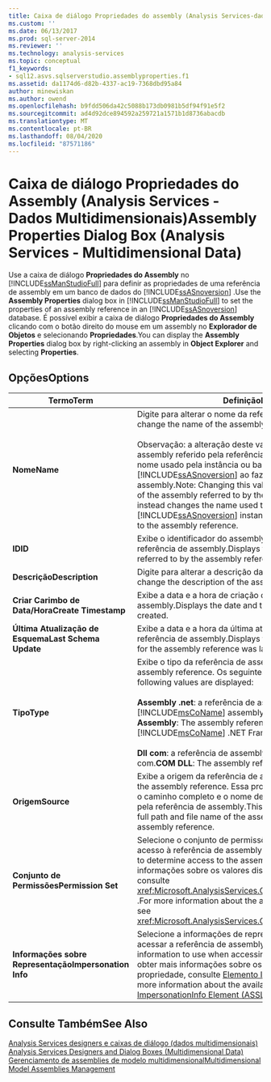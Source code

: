 ```yaml
---
title: Caixa de diálogo Propriedades do assembly (Analysis Services-dados multidimensionais) | Microsoft Docs
ms.custom: ''
ms.date: 06/13/2017
ms.prod: sql-server-2014
ms.reviewer: ''
ms.technology: analysis-services
ms.topic: conceptual
f1_keywords:
- sql12.asvs.sqlserverstudio.assemblyproperties.f1
ms.assetid: da1174d6-d82b-4337-ac19-7368dbd95a84
author: minewiskan
ms.author: owend
ms.openlocfilehash: b9fdd506da42c5088b173db0981b5df94f91e5f2
ms.sourcegitcommit: ad4d92dce894592a259721a1571b1d8736abacdb
ms.translationtype: MT
ms.contentlocale: pt-BR
ms.lasthandoff: 08/04/2020
ms.locfileid: "87571186"
---
```

# <a name="assembly-properties-dialog-box-analysis-services---multidimensional-data"></a><span data-ttu-id="d39be-102">Caixa de diálogo Propriedades do Assembly (Analysis Services - Dados Multidimensionais)</span><span class="sxs-lookup"><span data-stu-id="d39be-102">Assembly Properties Dialog Box (Analysis Services - Multidimensional Data)</span></span>
  <span data-ttu-id="d39be-103">Use a caixa de diálogo **Propriedades do Assembly** no [!INCLUDE[ssManStudioFull](../includes/ssmanstudiofull-md.md)] para definir as propriedades de uma referência de assembly em um banco de dados do [!INCLUDE[ssASnoversion](../includes/ssasnoversion-md.md)] .</span><span class="sxs-lookup"><span data-stu-id="d39be-103">Use the **Assembly Properties** dialog box in [!INCLUDE[ssManStudioFull](../includes/ssmanstudiofull-md.md)] to set the properties of an assembly reference in an [!INCLUDE[ssASnoversion](../includes/ssasnoversion-md.md)] database.</span></span> <span data-ttu-id="d39be-104">É possível exibir a caixa de diálogo **Propriedades do Assembly** clicando com o botão direito do mouse em um assembly no **Explorador de Objetos** e selecionando **Propriedades**.</span><span class="sxs-lookup"><span data-stu-id="d39be-104">You can display the **Assembly Properties** dialog box by right-clicking an assembly in **Object Explorer** and selecting **Properties**.</span></span>  
  
## <a name="options"></a><span data-ttu-id="d39be-105">Opções</span><span class="sxs-lookup"><span data-stu-id="d39be-105">Options</span></span>  
  
|<span data-ttu-id="d39be-106">Termo</span><span class="sxs-lookup"><span data-stu-id="d39be-106">Term</span></span>|<span data-ttu-id="d39be-107">Definição</span><span class="sxs-lookup"><span data-stu-id="d39be-107">Definition</span></span>|  
|----------|----------------|  
|<span data-ttu-id="d39be-108">**Nome**</span><span class="sxs-lookup"><span data-stu-id="d39be-108">**Name**</span></span>|<span data-ttu-id="d39be-109">Digite para alterar o nome da referência de assembly.</span><span class="sxs-lookup"><span data-stu-id="d39be-109">Type to change the name of the assembly reference.</span></span><br /><br /> <span data-ttu-id="d39be-110">Observação: a alteração deste valor não altera o nome do assembly referido pela referência de assembly, mas altera o nome usado pela instância ou banco de dados do [!INCLUDE[ssASnoversion](../includes/ssasnoversion-md.md)] ao fazer referência à referência de assembly.</span><span class="sxs-lookup"><span data-stu-id="d39be-110">Note: Changing this value does not change the name of the assembly referred to by the assembly reference, but instead changes the name used the by the [!INCLUDE[ssASnoversion](../includes/ssasnoversion-md.md)] instance or database when referring to the assembly reference.</span></span>|  
|<span data-ttu-id="d39be-111">**ID**</span><span class="sxs-lookup"><span data-stu-id="d39be-111">**ID**</span></span>|<span data-ttu-id="d39be-112">Exibe o identificador do assembly referenciado para pela referência de assembly.</span><span class="sxs-lookup"><span data-stu-id="d39be-112">Displays the identifier of the assembly referred to by the assembly reference.</span></span>|  
|<span data-ttu-id="d39be-113">**Descrição**</span><span class="sxs-lookup"><span data-stu-id="d39be-113">**Description**</span></span>|<span data-ttu-id="d39be-114">Digite para alterar a descrição da referência de assembly.</span><span class="sxs-lookup"><span data-stu-id="d39be-114">Type to change the description of the assembly reference.</span></span>|  
|<span data-ttu-id="d39be-115">**Criar Carimbo de Data/Hora**</span><span class="sxs-lookup"><span data-stu-id="d39be-115">**Create Timestamp**</span></span>|<span data-ttu-id="d39be-116">Exibe a data e a hora de criação da referência de assembly.</span><span class="sxs-lookup"><span data-stu-id="d39be-116">Displays the date and time the assembly reference was created.</span></span>|  
|<span data-ttu-id="d39be-117">**Última Atualização de Esquema**</span><span class="sxs-lookup"><span data-stu-id="d39be-117">**Last Schema Update**</span></span>|<span data-ttu-id="d39be-118">Exibe a data e a hora da última atualização dos metadados da referência de assembly.</span><span class="sxs-lookup"><span data-stu-id="d39be-118">Displays the date and time the metadata for the assembly reference was last updated.</span></span>|  
|<span data-ttu-id="d39be-119">**Tipo**</span><span class="sxs-lookup"><span data-stu-id="d39be-119">**Type**</span></span>|<span data-ttu-id="d39be-120">Exibe o tipo da referência de assembly.</span><span class="sxs-lookup"><span data-stu-id="d39be-120">Displays the type of the assembly reference.</span></span> <span data-ttu-id="d39be-121">Os seguintes valores são exibidos:</span><span class="sxs-lookup"><span data-stu-id="d39be-121">The following values are displayed:</span></span><br /><br /> <span data-ttu-id="d39be-122">**Assembly .net**: a referência de assembly refere-se a um [!INCLUDE[msCoName](../includes/msconame-md.md)] assembly .NET Framework.</span><span class="sxs-lookup"><span data-stu-id="d39be-122">**.NET Assembly**: The assembly reference refers to a [!INCLUDE[msCoName](../includes/msconame-md.md)] .NET Framework assembly.</span></span><br /><br /> <span data-ttu-id="d39be-123">**Dll com**: a referência de assembly refere-se a uma biblioteca com.</span><span class="sxs-lookup"><span data-stu-id="d39be-123">**COM DLL**: The assembly reference refers to a COM library.</span></span>|  
|<span data-ttu-id="d39be-124">**Origem**</span><span class="sxs-lookup"><span data-stu-id="d39be-124">**Source**</span></span>|<span data-ttu-id="d39be-125">Exibe a origem da referência de assembly.</span><span class="sxs-lookup"><span data-stu-id="d39be-125">Displays the source of the assembly reference.</span></span> <span data-ttu-id="d39be-126">Essa propriedade normalmente contém o caminho completo e o nome de arquivo do assembly referido pela referência de assembly.</span><span class="sxs-lookup"><span data-stu-id="d39be-126">This property typically contains the full path and file name of the assembly referred to by the assembly reference.</span></span>|  
|<span data-ttu-id="d39be-127">**Conjunto de Permissões**</span><span class="sxs-lookup"><span data-stu-id="d39be-127">**Permission Set**</span></span>|<span data-ttu-id="d39be-128">Selecione o conjunto de permissões usado para determinar acesso à referência de assembly.</span><span class="sxs-lookup"><span data-stu-id="d39be-128">Select the permission set used to determine access to the assembly reference.</span></span> <span data-ttu-id="d39be-129">Para obter mais informações sobre os valores disponíveis para essa propriedade, consulte <xref:Microsoft.AnalysisServices.ClrAssembly.PermissionSet%2A> .</span><span class="sxs-lookup"><span data-stu-id="d39be-129">For more information about the available values for this property, see <xref:Microsoft.AnalysisServices.ClrAssembly.PermissionSet%2A>.</span></span>|  
|<span data-ttu-id="d39be-130">**Informações sobre Representação**</span><span class="sxs-lookup"><span data-stu-id="d39be-130">**Impersonation Info**</span></span>|<span data-ttu-id="d39be-131">Selecione a informações de representação a serem usadas ao acessar a referência de assembly.</span><span class="sxs-lookup"><span data-stu-id="d39be-131">Select the impersonation information to use when accessing the assembly reference.</span></span> <span data-ttu-id="d39be-132">Para obter mais informações sobre os valores disponíveis para essa propriedade, consulte [Elemento ImpersonationInfo &#40;ASSL&#41;](https://docs.microsoft.com/bi-reference/assl/properties/impersonationinfo-element-assl)</span><span class="sxs-lookup"><span data-stu-id="d39be-132">For more information about the available values for this property, see [ImpersonationInfo Element &#40;ASSL&#41;](https://docs.microsoft.com/bi-reference/assl/properties/impersonationinfo-element-assl)</span></span>|  
  
## <a name="see-also"></a><span data-ttu-id="d39be-133">Consulte Também</span><span class="sxs-lookup"><span data-stu-id="d39be-133">See Also</span></span>  
 <span data-ttu-id="d39be-134">[Analysis Services designers e caixas de diálogo &#40;dados multidimensionais&#41;](analysis-services-designers-and-dialog-boxes-multidimensional-data.md) </span><span class="sxs-lookup"><span data-stu-id="d39be-134">[Analysis Services Designers and Dialog Boxes &#40;Multidimensional Data&#41;](analysis-services-designers-and-dialog-boxes-multidimensional-data.md) </span></span>  
 [<span data-ttu-id="d39be-135">Gerenciamento de assemblies de modelo multidimensional</span><span class="sxs-lookup"><span data-stu-id="d39be-135">Multidimensional Model Assemblies Management</span></span>](multidimensional-models/multidimensional-model-assemblies-management.md)  
  
  
